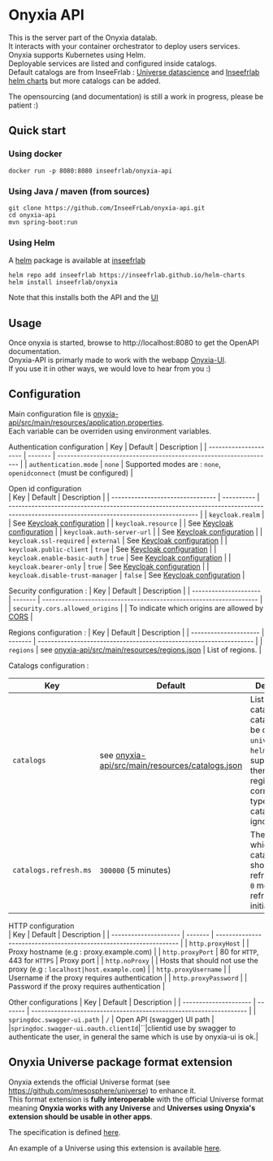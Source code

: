 # Onyxia API

This is the server part of the Onyxia datalab.  
It interacts with your container orchestrator to deploy users services.  
Onyxia supports Kubernetes using Helm.  
Deployable services are listed and configured inside catalogs.  
Default catalogs are from InseeFrlab : [Universe datascience](https://github.com/InseeFrLab/Universe-Datascience) and [Inseefrlab helm charts](https://github.com/InseeFrLab/helm-charts) but more catalogs can be added.

The opensourcing (and documentation) is still a work in progress, please be patient :)

## Quick start

### Using docker

```
docker run -p 8080:8080 inseefrlab/onyxia-api
```

### Using Java / maven (from sources)

```
git clone https://github.com/InseeFrLab/onyxia-api.git
cd onyxia-api
mvn spring-boot:run
```

### Using Helm

A [helm](helm.sh) package is available at [inseefrlab](https://github.com/InseeFrLab/helm-charts)

```
helm repo add inseefrlab https://inseefrlab.github.io/helm-charts
helm install inseefrlab/onyxia
```

Note that this installs both the API and the [UI](https://github.com/inseefrlab/onyxia-ui)

## Usage

Once onyxia is started, browse to http://localhost:8080 to get the OpenAPI documentation.  
Onyxia-API is primarly made to work with the webapp [Onyxia-UI](https://github.com/inseefrlab/onyxia-ui).  
If you use it in other ways, we would love to hear from you :)

## Configuration

Main configuration file is [onyxia-api/src/main/resources/application.properties](onyxia-api/src/main/resources/application.properties).  
Each variable can be overriden using environment variables.

Authentication configuration
| Key | Default | Description |
| --------------------- | ------- | ------------------------------------------------------------------ |
| `authentication.mode` | `none` | Supported modes are : `none`, `openidconnect` (must be configured) |

Open id configuration  
| Key | Default | Description |
| -------------------------------- | ---------- | ---------------------------------------------------------------------------------------------------------------------------------------- |
| `keycloak.realm` | | See [Keycloak configuration](https://www.keycloak.org/docs/latest/securing_apps/#_java_adapter_config) |
| `keycloak.resource` | | See [Keycloak configuration](https://www.keycloak.org/docs/latest/securing_apps/#_java_adapter_config) |
| `keycloak.auth-server-url` | | See [Keycloak configuration](https://www.keycloak.org/docs/latest/securing_apps/#_java_adapter_config) |
| `keycloak.ssl-required` | `external` | See [Keycloak configuration](https://www.keycloak.org/docs/latest/securing_apps/#_java_adapter_config) |
| `keycloak.public-client` | `true` | See [Keycloak configuration](https://www.keycloak.org/docs/latest/securing_apps/#_java_adapter_config) |
| `keycloak.enable-basic-auth` | `true` | See [Keycloak configuration](https://www.keycloak.org/docs/latest/securing_apps/#_java_adapter_config) |
| `keycloak.bearer-only` | `true` | See [Keycloak configuration](https://www.keycloak.org/docs/latest/securing_apps/#_java_adapter_config) |
| `keycloak.disable-trust-manager` | `false` | See [Keycloak configuration](https://www.keycloak.org/docs/latest/securing_apps/#_java_adapter_config) |

Security configuration :
| Key | Default | Description |
| --------------------- | ------- | ------------------------------------------------------------------ |
| `security.cors.allowed_origins` | | To indicate which origins are allowed by [CORS](https://developer.mozilla.org/en-US/docs/Web/HTTP/CORS) |

Regions configuration :
| Key | Default | Description |
| --------------------- | ------- | ------------------------------------------------------------------ |
| `regions` | see [onyxia-api/src/main/resources/regions.json](onyxia-api/src/main/resources/regions.json) | List of regions. |

Catalogs configuration :

| Key                   | Default                                                                                        | Description                                                                                                                                                           |
| --------------------- | ---------------------------------------------------------------------------------------------- | --------------------------------------------------------------------------------------------------------------------------------------------------------------------- |
| `catalogs`            | see [onyxia-api/src/main/resources/catalogs.json](onyxia-api/src/main/resources/catalogs.json) | List of catalogs. Each catalog can be of type `universe` or `helm`. Mixing is supported. If there is no region of corresponding type then the catalog will be ignored |
| `catalogs.refresh.ms` | `300000` (5 minutes)                                                                           | The rate at which the catalogs should be refreshed. `<= 0` means no refreshs after initial loading                                                                    |

HTTP configuration  
| Key | Default | Description |
| --------------------- | ------- | ------------------------------------------------------------------ |
| `http.proxyHost` | | Proxy hostname (e.g : proxy.example.com) |
| `http.proxyPort` | 80 for `HTTP`, 443 for `HTTPS` | Proxy port |
| `http.noProxy` | | Hosts that should not use the proxy (e.g : `localhost|host.example.com`) |
| `http.proxyUsername` | | Username if the proxy requires authentication |
| `http.proxyPassword` | | Password if the proxy requires authentication |

Other configurations
| Key | Default | Description |
| --------------------- | ------- | ------------------------------------------------------------------ |
| `springdoc.swagger-ui.path` | `/` | Open API (swagger) UI path |
|`springdoc.swagger-ui.oauth.clientId`|``|clientid use by swagger to authenticate the user, in general the same which is use by onyxia-ui is ok.|

## Onyxia Universe package format extension

Onyxia extends the official Universe format (see https://github.com/mesosphere/universe) to enhance it.  
This format extension is **fully interoperable** with the official Universe format meaning **Onyxia works with any Universe** and **Universes using Onyxia's extension should be usable in other apps**.

The specification is defined [here](docs/specification/README.md).

An example of a Universe using this extension is available [here](https://github.com/inseefrlab/Universe-Datascience).
